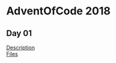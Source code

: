 # AdventOfCode 2018

## Day 01
[Description](https://adventofcode.com/2018/day/1)  
[Files](day_01/)